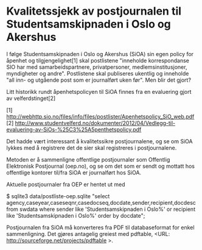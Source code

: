 Kvalitetssjekk av postjournalen til Studentsamskipnaden i Oslo og Akershus
==========================================================================

I følge Studentsamskipnaden i Oslo og Akershus (SiOA) sin egen policy
for åpenhet og tilgjengelighet[1] skal postlistene "inneholde
korrespondanse SIO har med samarbeidspartnere, privatpersoner,
medlemsinstitusjoner, myndigheter og andre".  Postlistene skal
publiseres ukentlig og inneholde "all inn- og utgående post som er
journalført uken før".  Men blir det gjort?

Litt historikk rundt åpenhetspolicyen til SiOA finnes fra en
evaluering gjort av velferdstinget[2]

 [1] http://webhttp.sio.no/files/info/files/postlister/Apenhetspolicy_SiO_web.pdf
 [2] http://www.studentvelferd.no/dokumenter/2012/04/Vedlegg-til-evaluering-av-SiOs-%25C3%25A5penthetspolicy.pdf

Det hadde vært interessant å kvalitetssikre postjournalene, og se om
SiOA lykkes med å registrere det de sier skal registreres i
postjournalene.

Metoden er å sammenligne offentlige postjournaler som Offentlig
Elektronisk Postjournal (oep.no), og se om det som er sendt og mottatt
hos offentlige kontorer til/fra SiOA er journalført hos SiOA.

Aktuelle postjournaler fra OEP er hentet ut med

  $ sqlite3 data/postliste-oep.sqlite  "select agency,caseyear,caseseqnr,casedocseq,docdate,sender,recipient,docdesc from swdata where sender like 'Studentsamskipnaden i Oslo%' or recipient like 'Studentsamskipnaden i Oslo%' order by docdate";

Postjournalen fra SiOA må konverteres fra PDF til databaseformat for
enkel sammenligning.  Det gjøres antagelig greiest med pdftable,
<URL: http://sourceforge.net/projects/pdftable >.
